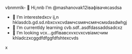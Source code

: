 vbnmmlk- 👋 Hi,nnb I’m @mashanovak12івафівачясasdsa
- 👀 I’m interestedxcv ij,n hklasdcb.gd.sd.nbxcvxcvdaмчсsмячсмячсмsdasdмhgj
- 🌱 I’m currentldy learning cvb.sdf..asdfdassaddsadcxz
- 💞️ I’m looking vcx...gdfівавcxvxcvxcvвіамсчим
khladczxcggdfdfggfdfshtexcvds
<!---cxzgfdfsdvfvcxv
mashanovak12/mashanovak12 is a ✨ special cv✨ repository because its `README.md` (this file) appears on your GitHub profile.
You can click the Praseview link to take a look at your chancxzcges.xzcxzczxc
--->x
